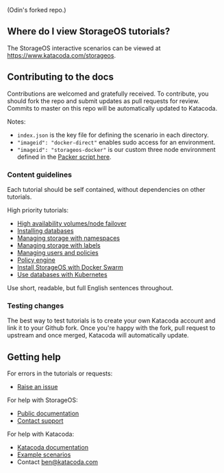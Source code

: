 (Odin's forked repo.)

## Where do I view StorageOS tutorials?

The StorageOS interactive scenarios can be viewed at https://www.katacoda.com/storageos.

## Contributing to the docs

Contributions are welcomed and gratefully received. To contribute, you should fork the repo and submit updates as pull requests for review. Commits to master on this repo will be automatically updated to Katacoda.

Notes:
* `index.json` is the key file for defining the scenario in each directory.
* `"imageid": "docker-direct"` enables sudo access for an environment.
* `"imageid": "storageos-docker"` is our custom three node environment defined in the [Packer script here](https://github.com/katacoda-scenarios/storageos-tutorials/blob/master/environments/docker/packer.json).

### Content guidelines

Each tutorial should be self contained, without dependencies on other tutorials.

High priority tutorials:
* [High availability volumes/node failover](http://docs.storageos.com/docs/manage/features/replication)
* [Installing databases](http://docs.storageos.com/docs/applications/databases/)
* [Managing storage with namespaces](http://docs.storageos.com/docs/manage/volumes/namespaces)
* [Managing storage with labels](http://docs.storageos.com/docs/manage/volumes/labels)
* [Managing users and policies](http://docs.storageos.com/docs/manage/users/)
* [Policy engine](http://docs.storageos.com/docs/operations/rules)
* [Install StorageOS with Docker Swarm](http://docs.storageos.com/docs/install/schedulers/dockerswarm)
* [Use databases with Kubernetes](http://docs.storageos.com/docs/install/schedulers/kubernetes)

Use short, readable, but full English sentences throughout.

### Testing changes

The best way to test tutorials is to create your own Katacoda account and link it to your Github fork. Once you're happy with the fork, pull request to upstream and once merged, Katacoda will automatically update.

## Getting help

For errors in the tutorials or requests:
* [Raise an issue](https://github.com/storageos/tutorials/issues/new)

For help with StorageOS:
* [Public documentation](docs.storageos.com)
* [Contact support](mailto:support@storageos.com)

For help with Katacoda:
* [Katacoda documentation](www.katacoda.com/docs)
* [Example scenarios](https://github.com/katacoda-scenarios)
* Contact [ben@katacoda.com](mailto:ben@katacoda.com)
